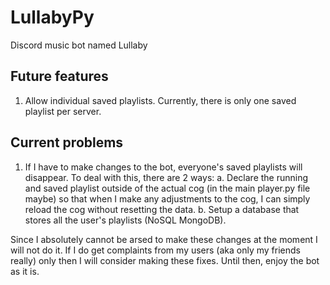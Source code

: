 # LullabyPy
Discord music bot named Lullaby

## Future features
1. Allow individual saved playlists. Currently, there is only one saved playlist per server.

## Current problems
1. If I have to make changes to the bot, everyone's saved playlists will disappear. To deal with this, there are 2 ways:
    a. Declare the running and saved playlist outside of the actual cog (in the main player.py file maybe) so that when I make any adjustments to the cog, I can simply reload the cog without resetting the data.
    b. Setup a database that stores all the user's playlists (NoSQL MongoDB).

Since I absolutely cannot be arsed to make these changes at the moment I will not do it. If I do get complaints from my users (aka only my friends really) only then I will consider making these fixes. Until then, enjoy the bot as it is.
